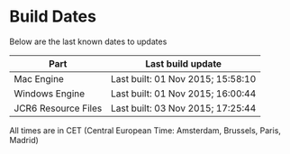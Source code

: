 # Build Dates

Below are the last known dates to updates

Part | Last build update
-----|-----
Mac Engine | Last built: 01 Nov 2015; 15:58:10
Windows Engine | Last built: 01 Nov 2015; 16:00:44
JCR6 Resource Files | Last built: 03 Nov 2015; 17:25:44
All times are in CET (Central European Time: Amsterdam, Brussels, Paris, Madrid)



